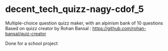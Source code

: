 # decent_tech_quizz-nagy-cdof_5

Multiple-choice question quizz maker, with an alpinism bank of 10 questions
Based on quizz creator by Rohan Bansal : https://github.com/rohan-bansal/quiz-creator 

Done for a school project
 

